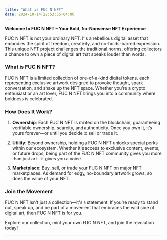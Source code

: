 ```yaml
---
title: "What is FUC N NFT"
date: 2024-10-14T22:53:55-04:00
---
```


**Welcome to FUC N NFT – Your Bold, No-Nonsense NFT Experience**

FUC N NFT is not your ordinary NFT. It's a rebellious digital asset that embodies the spirit of freedom, creativity, and no-holds-barred expression. This unique NFT project challenges the traditional norms, offering collectors a chance to own a piece of digital art that speaks louder than words.

### What is FUC N NFT?

FUC N NFT is a limited collection of one-of-a-kind digital tokens, each representing exclusive artwork designed to provoke thought, spark conversation, and shake up the NFT space. Whether you’re a crypto enthusiast or an art lover, FUC N NFT brings you into a community where boldness is celebrated.

### How Does It Work?

1. **Ownership**: Each FUC N NFT is minted on the blockchain, guaranteeing verifiable ownership, scarcity, and authenticity. Once you own it, it’s yours forever—or until you decide to sell or trade it.

2. **Utility**: Beyond ownership, holding a FUC N NFT unlocks special perks within our ecosystem. Whether it's access to exclusive content, events, or future drops, being part of the FUC N NFT community gives you more than just art—it gives you a voice.

3. **Marketplace**: Buy, sell, or trade your FUC N NFT on major NFT marketplaces. As demand for edgy, no-boundary artwork grows, so does the value of your NFT.

### Join the Movement

FUC N NFT isn't just a collection—it's a statement. If you're ready to stand out, speak up, and be part of a movement that embraces the wild side of digital art, then FUC N NFT is for you.

Explore our collection, mint your own FUC N NFT, and join the revolution today!

--- 
